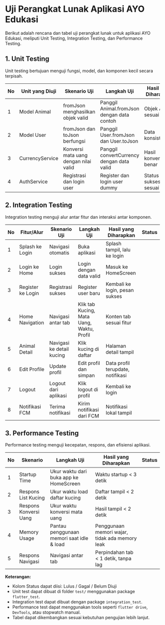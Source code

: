 # Uji Perangkat Lunak Aplikasi AYO Edukasi

Berikut adalah rencana dan tabel uji perangkat lunak untuk aplikasi AYO Edukasi, meliputi Unit Testing, Integration Testing, dan Performance Testing.

## 1. Unit Testing

Unit testing bertujuan menguji fungsi, model, dan komponen kecil secara terpisah.

| No  | Unit yang Diuji | Skenario Uji                          | Langkah Uji                                | Hasil yang Diharapkan            | Status |
| --- | --------------- | ------------------------------------- | ------------------------------------------ | -------------------------------- | ------ |
| 1   | Model Animal    | fromJson menghasilkan objek valid     | Panggil Animal.fromJson dengan data contoh | Objek Animal sesuai data         |        |
| 2   | Model User      | fromJson dan toJson berfungsi         | Panggil User.fromJson dan User.toJson      | Data konsisten                   |        |
| 3   | CurrencyService | Konversi mata uang dengan nilai valid | Panggil convertCurrency dengan data valid  | Hasil konversi benar             |        |
| 4   | AuthService     | Registrasi dan login user             | Register dan login user dummy              | Status sukses/gagal sesuai input |        |

## 2. Integration Testing

Integration testing menguji alur antar fitur dan interaksi antar komponen.

| No  | Fitur/Alur        | Skenario Uji              | Langkah Uji                               | Hasil yang Diharapkan             | Status |
| --- | ----------------- | ------------------------- | ----------------------------------------- | --------------------------------- | ------ |
| 1   | Splash ke Login   | Navigasi otomatis         | Buka aplikasi                             | Splash tampil, lalu ke login      |        |
| 2   | Login ke Home     | Login sukses              | Login dengan data valid                   | Masuk ke HomeScreen               |        |
| 3   | Register ke Login | Registrasi sukses         | Register user baru                        | Kembali ke login, pesan sukses    |        |
| 4   | Home Navigation   | Navigasi antar tab        | Klik tab Kucing, Mata Uang, Waktu, Profil | Konten tab sesuai fitur           |        |
| 5   | Animal Detail     | Navigasi ke detail kucing | Klik kucing di daftar                     | Halaman detail tampil             |        |
| 6   | Edit Profile      | Update profil             | Edit profil dan simpan                    | Data profil terupdate, notifikasi |        |
| 7   | Logout            | Logout dari aplikasi      | Klik logout di profil                     | Kembali ke login                  |        |
| 8   | Notifikasi FCM    | Terima notifikasi         | Kirim notifikasi dari FCM                 | Notifikasi lokal tampil           |        |

## 3. Performance Testing

Performance testing menguji kecepatan, respons, dan efisiensi aplikasi.

| No  | Skenario              | Langkah Uji                               | Hasil yang Diharapkan                          | Status |
| --- | --------------------- | ----------------------------------------- | ---------------------------------------------- | ------ |
| 1   | Startup Time          | Ukur waktu dari buka app ke HomeScreen    | Waktu startup < 3 detik                        |        |
| 2   | Respons List Kucing   | Ukur waktu load daftar kucing             | Daftar tampil < 2 detik                        |        |
| 3   | Respons Konversi Uang | Ukur waktu konversi mata uang             | Hasil tampil < 2 detik                         |        |
| 4   | Memory Usage          | Pantau penggunaan memori saat idle & load | Penggunaan memori wajar, tidak ada memory leak |        |
| 5   | Respons Navigasi      | Navigasi antar tab                        | Perpindahan tab < 1 detik, tanpa lag           |        |

**Keterangan:**

- Kolom Status dapat diisi: Lulus / Gagal / Belum Diuji
- Unit test dapat dibuat di folder `test/` menggunakan package `flutter_test`.
- Integration test dapat dibuat dengan package `integration_test`.
- Performance test dapat menggunakan tools seperti `flutter drive`, `DevTools`, atau stopwatch manual.
- Tabel dapat dikembangkan sesuai kebutuhan pengujian lebih lanjut.
